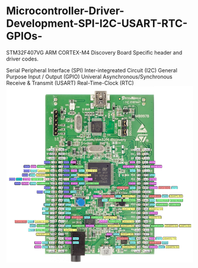 # Microcontroller-Driver-Development-SPI-I2C-USART-RTC-GPIOs-

STM32F407VG ARM CORTEX-M4 Discovery Board Specific header and driver codes.

Serial Peripheral Interface (SPI)
Inter-integreated Circuit (I2C)
General Purpose Input / Output (GPIO)
Univeral Asynchronous/Synchronous Receive & Transmit (USART)
Real-Time-Clock (RTC)
![](Image/stm32f4discovery-pinout.png)
